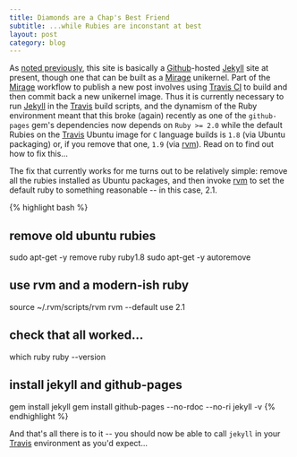 ```yaml
---
title: Diamonds are a Chap's Best Friend
subtitle: ...while Rubies are inconstant at best
layout: post
category: blog
---
```


As [noted previously](/blog/2015/01/15/begin-again/), this site is basically a
[Github][]-hosted [Jekyll][] site at present, though one that can be built as a
[Mirage][] unikernel. Part of the [Mirage][] workflow to publish a new post
involves using [Travis CI][travis] to build and then commit back a new unikernel
image. Thus it is currently necessary to run [Jekyll][] in the [Travis][] build
scripts, and the dynamism of the Ruby environment meant that this broke (again)
recently as one of the `github-pages` gem's dependencies now depends on `Ruby >=
2.0` while the default Rubies on the [Travis][] Ubuntu image for `C` language
builds is `1.8` (via Ubuntu packaging) or, if you remove that one, `1.9` (via
[rvm][]). Read on to find out how to fix this...

[github]: https://github.com/
[jekyll]: http://jekyllrb.com/
[mirage]: http://openmirage.org/
[travis]: https://travis-ci.org/

The fix that currently works for me turns out to be relatively simple: remove
all the rubies installed as Ubuntu packages, and then invoke [rvm][] to set the
default ruby to something reasonable -- in this case, 2.1.

[rvm]: https://rvm.io/

{% highlight bash %}
## remove old ubuntu rubies
sudo apt-get -y remove ruby ruby1.8
sudo apt-get -y autoremove

## use rvm and a modern-ish ruby
source ~/.rvm/scripts/rvm
rvm --default use 2.1

## check that all worked...
which ruby
ruby --version

## install jekyll and github-pages
gem install jekyll
gem install github-pages --no-rdoc --no-ri
jekyll -v
{% endhighlight %}

And that's all there is to it -- you should now be able to call `jekyll` in your
[Travis][] environment as you'd expect...
